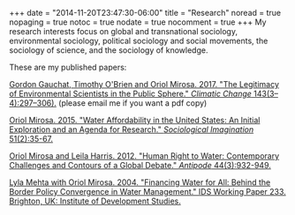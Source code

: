 +++
date = "2014-11-20T23:47:30-06:00"
title = "Research"
noread = true
nopaging = true
notoc = true
nodate = true
nocomment = true
+++
My research interests focus on global and transnational sociology, environmental sociology, political sociology and social movements, the sociology of science, and the sociology of knowledge.

These are my published papers:

[Gordon Gauchat, Timothy O'Brien and Oriol Mirosa. 2017. "The Legitimacy of Environmental Scientists in the Public Sphere." *Climatic Change* 143(3–4):297–306).](https://link.springer.com/article/10.1007/s10584-017-2015-z) (please email me if you want a pdf copy)

[Oriol Mirosa. 2015. "Water Affordability in the United States: An Initial Exploration and an Agenda for Research." *Sociological Imagination* 51(2):35-67.](/files/mirosa-2015.pdf)

[Oriol Mirosa and Leila Harris. 2012. "Human Right to Water: Contemporary Challenges and Contours of a Global Debate." *Antipode* 44(3):932-949.](/files/mirosa-harris-2012.pdf)

[Lyla Mehta with Oriol Mirosa. 2004. "Financing Water for All: Behind the Border Policy Convergence in Water Management." IDS Working Paper 233. Brighton, UK: Institute of Development Studies.](/files/mehta-mirosa-2004.pdf)
